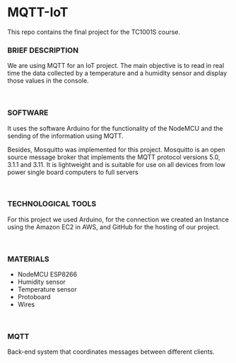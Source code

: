 # MQTT-IoT
This repo contains the final project for the TC1001S course.

### BRIEF DESCRIPTION
We are using MQTT for an IoT project. The main objective is to read in real time the data collected by a temperature and a humidity sensor and display those values in the console. 

<br>

### SOFTWARE
It uses the software Arduino for the functionality of the NodeMCU and the sending of the information using MQTT.

Besides, Mosquitto was implemented for this project. Mosquitto is an open source message broker that implements the MQTT protocol versions 5.0, 3.1.1 and 3.11. It is lightweight and is suitable for use on all devices from low power single board computers to full servers

<br>

### TECHNOLOGICAL TOOLS
For this project we used Arduino, for the connection we created an Instance using the Amazon EC2 in AWS, and GitHub for the hosting of our project.

<br>

### MATERIALS
- NodeMCU ESP8266
- Humidity sensor
- Temperature sensor
- Protoboard
- Wires

<br>

### MQTT
Back-end system that coordinates messages between different clients.
